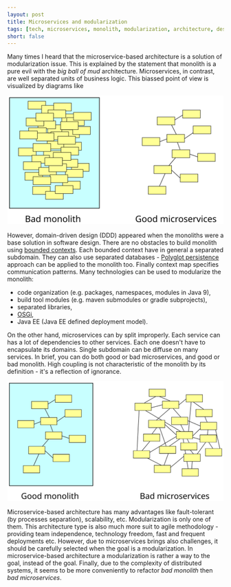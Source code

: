 ```yaml
---
layout: post
title: Microservices and modularization
tags: [tech, microservices, monolith, modularization, architecture, design]
short: false
---
```


Many times I heard that the microservice-based architecture is a solution of modularization issue.
This is explained by the statement that monolith is a pure evil with the *big ball of mud* architecture.
Microservices, in contrast, are well separated units of business logic.
This biassed point of view is visualized by diagrams like

![Bad monolith and good microservices](/assets/articles/2017-01-08-Microservices-and-modularization/bad-monolith-ang-good-microservices.svg "Bad monolith and good microservices")

However, domain-driven design (DDD) appeared when the monoliths were a base solution in software design.
There are no obstacles to build monolith using [bounded contexts](http://martinfowler.com/bliki/BoundedContext.html).
Each bounded context have in general a separated subdomain.
They can also use separated databases - [Polyglot persistence](http://martinfowler.com/bliki/PolyglotPersistence.html) 
approach can be applied to the monolith too.
Finally context map specifies communication patterns.
Many technologies can be used to modularize the monolith:

- code organization (e.g. packages, namespaces, modules in Java 9),
- build tool modules (e.g. maven submodules or gradle subprojects),
- separated libraries,
- [OSGi](https://www.osgi.org/),
- Java EE (Java EE defined deployment model).

On the other hand, microservices can by split improperly.
Each service can has a lot of dependencies to other services.
Each one doesn't have to encapsulate its domains.
Single subdomain can be diffuse on many services.
In brief, you can do both good or bad microservices, and good or bad monolith.
High coupling is not characteristic of the monolith by its definition - it's a reflection of ignorance.

![Good monolith and bad microservices](/assets/articles/2017-01-08-Microservices-and-modularization/good-monolith-and-bad-microservices.svg "Good monolith and bad microservices")

Microservice-based architecture has many advantages like fault-tolerant (by processes separation), scalability, etc.
Modularization is only one of them.
This architecture type is also much more suit to agile methodology - providing team independence, technology freedom, 
fast and frequent deployments etc.
However, due to microservices brings also challenges, it should be carefully selected when the goal is a modularization.
In microservice-based architecture a modularization is rather a way to the goal, instead of the goal.
Finally, due to the complexity of distributed systems, 
it seems to be more conveniently to refactor *bad monolith* then *bad microservices*.
